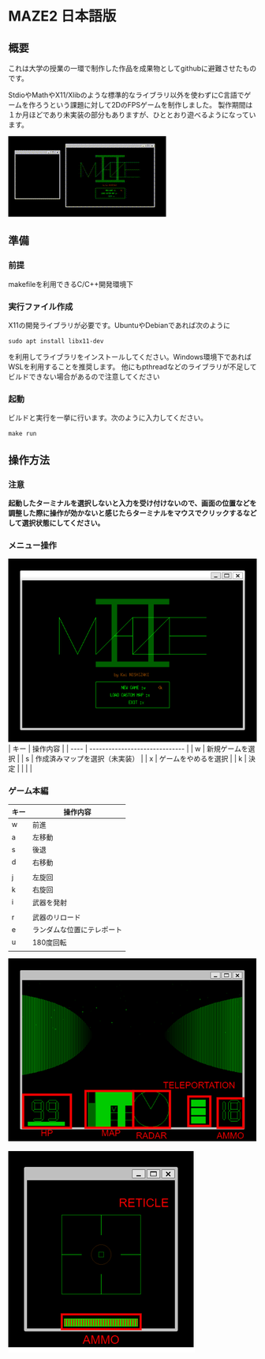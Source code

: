 # MAZE2 日本語版
## 概要
これは大学の授業の一環で制作した作品を成果物としてgithubに避難させたものです。

StdioやMathやX11/Xlibのような標準的なライブラリ以外を使わずにC言語でゲームを作ろうという課題に対して2DのFPSゲームを制作しました。
製作期間は１か月ほどであり未実装の部分もありますが、ひととおり遊べるようになっています。

![alt text](doc/img/game_play.gif)
## 準備
### 前提
makefileを利用できるC/C++開発環境下

### 実行ファイル作成
X11の開発ライブラリが必要です。UbuntuやDebianであれば次のように
```
sudo apt install libx11-dev
```
を利用してライブラリをインストールしてください。Windows環境下であればWSLを利用することを推奨します。
他にもpthreadなどのライブラリが不足してビルドできない場合があるので注意してください

### 起動
ビルドと実行を一挙に行います。次のように入力してください。
```
make run
```


## 操作方法
### 注意
**起動したターミナルを選択しないと入力を受け付けないので、画面の位置などを調整した際に操作が効かないと感じたらターミナルをマウスでクリックするなどして選択状態にしてください。**

### メニュー操作
![doc/img/main_menu.png](doc/img/main_menu.png)
| キー | 操作内容                       | 
| ---- | ------------------------------ | 
| w    | 新規ゲームを選択               | 
| s    | 作成済みマップを選択（未実装） | 
| x    | ゲームをやめるを選択           | 
| k    | 決定                           | 
|      |                                | 
### ゲーム本編
| キー | 操作内容                   | 
| ---- | -------------------------- | 
| w    | 前進                       | 
| a    | 左移動                     | 
| s    | 後退                       | 
| d    | 右移動                     | 
|      |                            | 
| j    | 左旋回                     | 
| k    | 右旋回                     | 
| i    | 武器を発射                 | 
|      |                            | 
| r    | 武器のリロード             | 
| e    | ランダムな位置にテレポート | 
| u    | 180度回転                  | 
|      |                            | 
![alt text](doc/img/main.png)

![alt text](doc/img/sub.png)